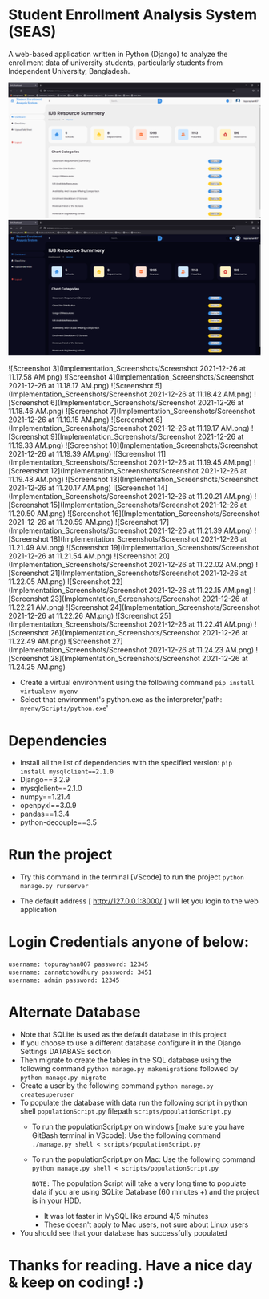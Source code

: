 # Student Enrollment Analysis System (SEAS)
A web-based application written in Python (Django) to analyze the enrollment data of university students, particularly students from Independent University, Bangladesh.

![Screenshot 1](Implementation_Screenshots/home.png)
![Screenshot 2](Implementation_Screenshots/home-dark.png)


![Screenshot 3](Implementation_Screenshots/Screenshot 2021-12-26 at 11.17.58 AM.png)
![Screenshot 4](Implementation_Screenshots/Screenshot 2021-12-26 at 11.18.17 AM.png)
![Screenshot 5](Implementation_Screenshots/Screenshot 2021-12-26 at 11.18.42 AM.png)
![Screenshot 6](Implementation_Screenshots/Screenshot 2021-12-26 at 11.18.46 AM.png)
![Screenshot 7](Implementation_Screenshots/Screenshot 2021-12-26 at 11.19.15 AM.png)
![Screenshot 8](Implementation_Screenshots/Screenshot 2021-12-26 at 11.19.17 AM.png)
![Screenshot 9](Implementation_Screenshots/Screenshot 2021-12-26 at 11.19.33 AM.png)
![Screenshot 10](Implementation_Screenshots/Screenshot 2021-12-26 at 11.19.39 AM.png)
![Screenshot 11](Implementation_Screenshots/Screenshot 2021-12-26 at 11.19.45 AM.png)
![Screenshot 12](Implementation_Screenshots/Screenshot 2021-12-26 at 11.19.48 AM.png)
![Screenshot 13](Implementation_Screenshots/Screenshot 2021-12-26 at 11.20.17 AM.png)
![Screenshot 14](Implementation_Screenshots/Screenshot 2021-12-26 at 11.20.21 AM.png)
![Screenshot 15](Implementation_Screenshots/Screenshot 2021-12-26 at 11.20.50 AM.png)
![Screenshot 16](Implementation_Screenshots/Screenshot 2021-12-26 at 11.20.59 AM.png)
![Screenshot 17](Implementation_Screenshots/Screenshot 2021-12-26 at 11.21.39 AM.png)
![Screenshot 18](Implementation_Screenshots/Screenshot 2021-12-26 at 11.21.49 AM.png)
![Screenshot 19](Implementation_Screenshots/Screenshot 2021-12-26 at 11.21.54 AM.png)
![Screenshot 20](Implementation_Screenshots/Screenshot 2021-12-26 at 11.22.02 AM.png)
![Screenshot 21](Implementation_Screenshots/Screenshot 2021-12-26 at 11.22.05 AM.png)
![Screenshot 22](Implementation_Screenshots/Screenshot 2021-12-26 at 11.22.15 AM.png)
![Screenshot 23](Implementation_Screenshots/Screenshot 2021-12-26 at 11.22.21 AM.png)
![Screenshot 24](Implementation_Screenshots/Screenshot 2021-12-26 at 11.22.26 AM.png)
![Screenshot 25](Implementation_Screenshots/Screenshot 2021-12-26 at 11.22.41 AM.png)
![Screenshot 26](Implementation_Screenshots/Screenshot 2021-12-26 at 11.22.49 AM.png)
![Screenshot 27](Implementation_Screenshots/Screenshot 2021-12-26 at 11.24.23 AM.png)
![Screenshot 28](Implementation_Screenshots/Screenshot 2021-12-26 at 11.24.25 AM.png)

* Create a virtual environment using the following command `pip install virtualenv myenv`
* Select that environment's python.exe as the interpreter,'path: `myenv/Scripts/python.exe`'
# Dependencies
* Install all the list of dependencies with the specified version: `pip install mysqlclient==2.1.0`
* Django==3.2.9
* mysqlclient==2.1.0
* numpy==1.21.4
* openpyxl==3.0.9
* pandas==1.3.4
* python-decouple==3.5

# Run the project
* Try this command in the terminal [VScode] to run the project `python manage.py runserver`

* The default address [ http://127.0.0.1:8000/ ] will let you login to the web application
# Login Credentials anyone of below:
    username: topurayhan007 password: 12345
    username: zannatchowdhury password: 3451
    username: admin password: 12345
# Alternate Database
* Note that SQLite is used as the default database in this project
* If you choose to use a different database configure it in the Django Settings DATABASE section
* Then migrate to create the tables in the SQL database using the following command `python manage.py makemigrations` followed by `python manage.py migrate`
* Create a user by the following command `python manage.py createsuperuser`
* To populate the database with data run the following script in python shell `populationScript.py` filepath `scripts/populationScript.py`
  * To run the populationScript.py on windows [make sure you have GitBash terminal in VScode]:
      Use the following command `./manage.py shell < scripts/populationScript.py`
  * To run the populationScript.py on Mac:
        Use the following command `python manage.py shell < scripts/populationScript.py`
        
    `NOTE:` The population Script will take a very long time to populate data if you are using SQLite Database (60 minutes +) and the project is in your HDD.
      * It was lot faster in MySQL like around 4/5 minutes
      * These doesn't apply to Mac users, not sure about Linux users
* You should see that your database has successfully populated


# Thanks for reading. Have a nice day & keep on coding! :)



